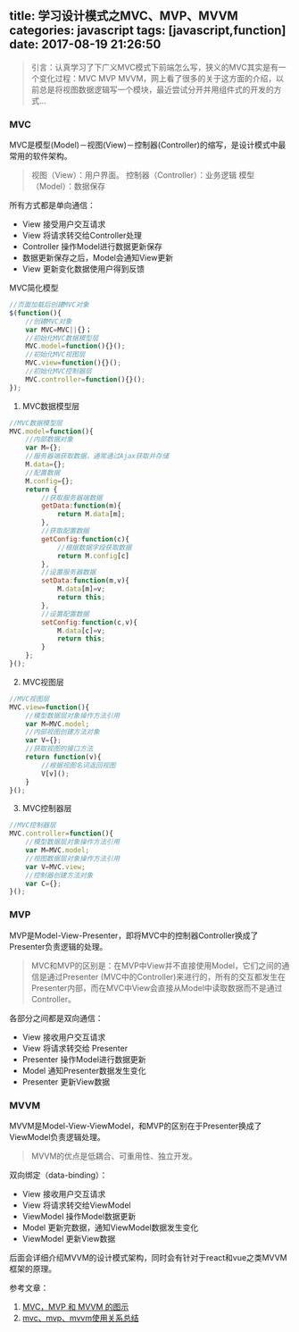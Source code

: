 title:  学习设计模式之MVC、MVP、MVVM
categories: javascript
tags: [javascript,function]
date: 2017-08-19 21:26:50
---

>引言：认真学习了下广义MVC模式下前端怎么写，狭义的MVC其实是有一个变化过程：MVC MVP MVVM，网上看了很多的关于这方面的介绍，以前总是将视图数据逻辑写一个模块，最近尝试分开并用组件式的开发的方式...

### **MVC**
MVC是模型(Model)－视图(View)－控制器(Controller)的缩写，是设计模式中最常用的软件架构。
>视图（View）：用户界面。
控制器（Controller）：业务逻辑
模型（Model）：数据保存

所有方式都是单向通信：
- View 接受用户交互请求
- View 将请求转交给Controller处理
- Controller 操作Model进行数据更新保存
- 数据更新保存之后，Model会通知View更新
- View 更新变化数据使用户得到反馈

MVC简化模型
```javascript
//页面加载后创建MVC对象
$(function(){
    //创建MVC对象
    var MVC=MVC||{}；
    //初始化MVC数据模型层
    MVC.model=function(){}();
    //初始化MVC视图层
    MVC.view=function(){}();
    //初始化MVC控制器层
    MVC.controller=function(){}();
});
```
1. MVC数据模型层
```javascript
//MVC数据模型层
MVC.model=function(){
	//内部数据对象
    var M={};
    //服务器端获取数据，通常通过Ajax获取并存储
    M.data={};
    //配置数据
    M.config={};
    return {
    	//获取服务器端数据
    	getData:function(m){
    		return M.data[m];
    	},
    	//获取配置数据
    	getConfig:function(c){
    		//根据数据字段获取数据
    		return M.config[c]
    	},
    	//设置服务器数据
    	setData:function(m,v){
    		M.data[m]=v;
    		return this;
    	},
    	//设置配置数据
    	setConfig:function(c,v){
    		M.data[c]=v;
    		return this;
    	}
    };
}();

```
2. MVC视图层
```javascript
//MVC视图层
MVC.view=function(){
	//模型数据层对象操作方法引用
	var M=MVC.model;
	//内部视图创建方法对象
	var V={};
	//获取视图的接口方法
	return function(v){
		//根据视图名词返回视图
		V[v]();
	}
}();
```

3. MVC控制器层
```javascript
//MVC控制器层
MVC.controller=function(){
	//模型数据层对象操作方法引用
	var M=MVC.model;
	//视图数据层对象操作方法引用
	var V=MVC.view;
	//控制器创建方法对象
	var C={};
}();
```


### **MVP**
MVP是Model-View-Presenter，即将MVC中的控制器Controller换成了Presenter负责逻辑的处理。
>MVC和MVP的区别是：在MVP中View并不直接使用Model，它们之间的通信是通过Presenter (MVC中的Controller)来进行的，所有的交互都发生在Presenter内部，而在MVC中View会直接从Model中读取数据而不是通过 Controller。

各部分之间都是双向通信：
- View 接收用户交互请求
- View 将请求转交给 Presenter
- Presenter 操作Model进行数据更新
- Model 通知Presenter数据发生变化
- Presenter 更新View数据

### **MVVM**
MVVM是Model-View-ViewModel，和MVP的区别在于Presenter换成了ViewModel负责逻辑处理。
>MVVM的优点是低耦合、可重用性、独立开发。

双向绑定（data-binding）：
- View 接收用户交互请求
- View 将请求转交给ViewModel
- ViewModel 操作Model数据更新
- Model 更新完数据，通知ViewModel数据发生变化
- ViewModel 更新View数据

后面会详细介绍MVVM的设计模式架构，同时会有针对于react和vue之类MVVM框架的原理。

参考文章：
1. [MVC，MVP 和 MVVM 的图示](http://www.ruanyifeng.com/blog/2015/02/mvcmvp_mvvm.html)
2. [mvc、mvp、mvvm使用关系总结](http://blog.csdn.net/hudan2714/article/details/50990359)
